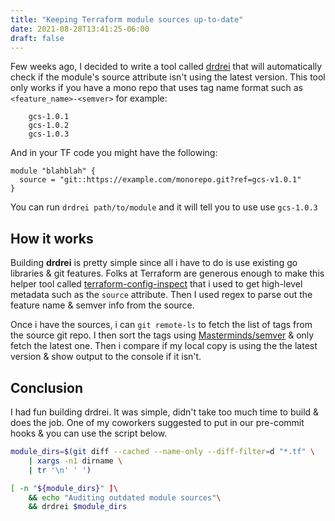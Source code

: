 ```yaml
---
title: "Keeping Terraform module sources up-to-date"
date: 2021-08-28T13:41:25-06:00
draft: false
---
```


Few weeks ago, I decided to write a tool called [drdrei](https://github.com/fmterrorf/drdrei) that will automatically check if the module's source attribute isn't using the latest version. This tool only works if you have a mono repo that uses tag name format such as `<feature_name>-<semver>` for example: 

```
	gcs-1.0.1
	gcs-1.0.2
	gcs-1.0.3
```

And in your TF code you might have the following:

```hcl
module "blahblah" { 
  source = "git::https://example.com/monorepo.git?ref=gcs-v1.0.1"
}
```

You can run `drdrei path/to/module` and it will tell you to use use `gcs-1.0.3`

## How it works

Building **drdrei** is pretty simple since all i have to do is use existing go libraries & git features. Folks at Terraform are generous enough to make this helper tool called [terraform-config-inspect](https://github.com/hashicorp/terraform-config-inspect) that i used to get high-level metadata such as the `source` attribute. Then I used regex to parse out the feature name & semver info from the source.

Once i have the sources, i can `git remote-ls` to fetch the list of tags from the source git repo. I then sort the tags using [Masterminds/semver](https://github.com/Masterminds/semver) & only fetch the latest one. Then i compare if my local copy is using the the latest version & show output to the console if it isn't.

## Conclusion

I had fun building drdrei. It was simple, didn't take too much time to build & does the job. One of my coworkers suggested to put in our pre-commit hooks & you can use the script below.

```sh
module_dirs=$(git diff --cached --name-only --diff-filter=d "*.tf" \
	| xargs -n1 dirname \
	| tr '\n' ' ')

[ -n "${module_dirs}" ]\
	&& echo "Auditing outdated module sources"\
	&& drdrei $module_dirs
```

